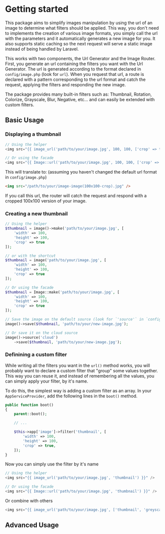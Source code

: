 Getting started
================================================
This package aims to simplify images manipulation by using the url of an image to determine what filters should be applied. This way, you don't need to implements the creation of various image formats, you simply call the url with the parameters and it automatically generates a new image for you. It also supports static caching so the next request will serve a static image instead of being handled by Laravel.

This works with two components, the Url Generator and the Image Router. First, you generate an url containing the filters you want with the Url Generator. The url is generated according to the format declared in `config/image.php` (look for `url`). When you request that url, a route is declared with a pattern corresponding to the url format and catch the request, applying the filters and responding the new image.

The package provides many built-in filters such as: Thumbnail, Rotation, Colorize, Grayscale, Blur, Negative, etc... and can easily be extended with custom filters.

## Basic Usage

### Displaying a thumbnail

```php
// Using the helper
<img src="{{ image_url('path/to/your/image.jpg', 100, 100, ['crop' => true]) }}" />

// Or using the facade
<img src="{{ Image::url('path/to/your/image.jpg', 100, 100, ['crop' => true]) }}" />
```

This will translate to: (assuming you haven't changed the default url format in `config/image.php`)
```html
<img src="/path/to/your/image-image(100x100-crop).jpg" />
```

If you call this url, the router will catch the request and respond with a cropped 100x100 version of your image.

### Creating a new thumbnail

```php
// Using the helper
$thumbnail = image()->make('path/to/your/image.jpg', [
    'width' => 100,
    'height' => 100,
    'crop' => true
]);

// or with the shortcut
$thumbnail = image('path/to/your/image.jpg', [
    'width' => 100,
    'height' => 100,
    'crop' => true
]);

// Or using the facade
$thumbnail = Image::make('path/to/your/image.jpg', [
    'width' => 100,
    'height' => 100,
    'crop' => true
]);

// Save the image on the default source (look for `'source'` in `config/image.php`)
image()->save($thumbnail, 'path/to/your/new-image.jpg');

// Or save it on the cloud source
image()->source('cloud')
    ->save($thumbnail, 'path/to/your/new-image.jpg');
```

### Definining a custom filter
While writing all the filters you want in the `url()` method works, you will probably want to declare a custom filter that "group" some values together. This way you can reuse it, and instead of remembering all the values, you can simply apply your filter, by it's name.

To do this, the simplest way is adding a custom filter as an array. In your `AppServiceProvider`, add the following lines in the `boot()` method.

```php
public function boot()
{
    parent::boot();

    // ...

    $this->app['image']->filter('thumbnail', [
        'width' => 100,
        'height' => 100,
        'crop' => true,
    ]);
}
```

Now you can simply use the filter by it's name
```php
// Using the helper
<img src="{{ image_url('path/to/your/image.jpg', 'thumbnail') }}" />

// Or using the facade
<img src="{{ Image::url('path/to/your/image.jpg', 'thumbnail') }}" />
```

Or combine with others
```php
<img src="{{ image_url('path/to/your/image.jpg', ['thumbnail', 'greyscale']) }}" />
```

## Advanced Usage
